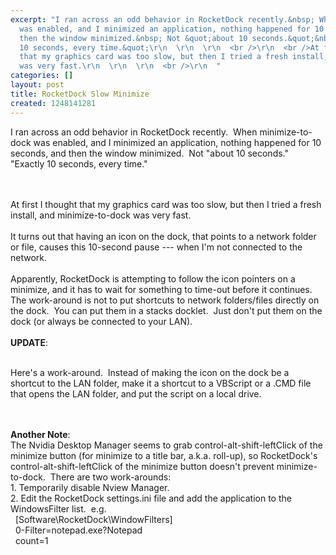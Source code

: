 ```yaml
---
excerpt: "I ran across an odd behavior in RocketDock recently.&nbsp; When minimize-to-dock
  was enabled, and I minimized an application, nothing happened for 10 seconds, and
  then the window minimized.&nbsp; Not &quot;about 10 seconds.&quot;&nbsp; &quot;Exactly
  10 seconds, every time.&quot;\r\n  \r\n  \r\n  <br />\r\n  <br />At first I thought
  that my graphics card was too slow, but then I tried a fresh install, and minimize-to-dock
  was very fast.\r\n  \r\n  \r\n  <br />\r\n  "
categories: []
layout: post
title: RocketDock Slow Minimize
created: 1248141281
---
```

I ran across an odd behavior in RocketDock recently.&nbsp; When minimize-to-dock was enabled, and I minimized an application, nothing happened for 10 seconds, and then the window minimized.&nbsp; Not &quot;about 10 seconds.&quot;&nbsp; &quot;Exactly 10 seconds, every time.&quot;
  
  
  <br />
  <br />At first I thought that my graphics card was too slow, but then I tried a fresh install, and minimize-to-dock was very fast.
  
  
  <br />
  <br />It turns out that having an icon on the dock, that points to a network folder or file, causes this 10-second pause --- when I'm not connected to the network.
  
  
  <br />
  <br />Apparently, RocketDock is attempting to follow the icon pointers on a minimize, and it has to wait for something to time-out before it continues.&nbsp; The work-around is not to put shortcuts to network folders/files directly on the dock.&nbsp; You can put them in a stacks docklet.&nbsp; Just don't put them on the dock (or always be connected to your LAN).
  
  
  <br />
  <br /><strong>UPDATE</strong>: 
  
  <br />Here's a work-around.&nbsp; Instead of making the icon on the dock be a shortcut to the LAN folder, make it a shortcut to a VBScript or a .CMD file that opens the LAN folder, and put the script on a local drive.
  
  <br />
  <br /><strong>Another Note</strong>:
  <br />The Nvidia Desktop Manager seems to grab control-alt-shift-leftClick of the minimize button (for minimize to a title bar, a.k.a. roll-up), so RocketDock's control-alt-shift-leftClick of the minimize button doesn't prevent minimize-to-dock.&nbsp; There are two work-arounds:
  <br />1. Temporarily disable Nview Manager.
  <br />2. Edit the RocketDock settings.ini file and add the application to the WindowsFilter list.&nbsp; e.g.
  <br />&nbsp; [Software\RocketDock\WindowFilters]
  <br />&nbsp; 0-Filter=notepad.exe?Notepad
  <br />&nbsp; count=1
  <br />
  <br />
  <br />
